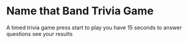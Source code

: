 # Name that Band Trivia Game
A timed trivia game
press start to play
you have 15 seconds to answer questions
see your results
